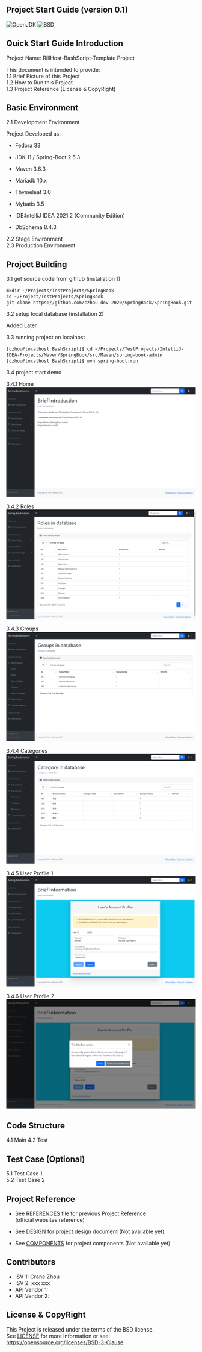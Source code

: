 
Project Start Guide
(version 0.1)
-------------------

![OpenJDK](https://img.shields.io/badge/OpenJDK-11-yellow.svg)
![BSD](https://img.shields.io/badge/License-BSD3-blue.svg)


## Quick Start Guide Introduction

Project Name: RillHost-BashScript-Template Project  
  
This document is intended to provide:    
1.1 Brief Picture of this Project  
1.2 How to Run this Project  
1.3 Project Reference (License & CopyRight)  

## Basic Environment

2.1 Development Environment  

Project Developed as:  
* Fedora 33 
* JDK 11 / Spring-Boot 2.5.3
* Maven 3.6.3
* Mariadb 10.x
* Thymeleaf 3.0
* Mybatis 3.5

* IDE:IntelliJ IDEA 2021.2 (Community Edition)
* DbSchema 8.4.3

2.2 Stage Environment  
2.3 Production Environment

## Project Building

3.1 get source code from github (installation 1)

``` 
mkdir ~/Projects/TestProjects/SpringBook
cd ~/Project/TestProjects/SpringBook
git clone https://github.com/czhou-dev-2020/SpringBook/SpringBook.git 
```

3.2 setup local database (installation 2)

Added Later

3.3 running project on localhost

``` 
[czhou@localhost BashScript]$ cd ~/Projects/TestProjects/IntelliJ-IDEA-Projects/Maven/SpringBook/src/Maven/spring-book-admin
[czhou@localhost BashScript]$ mvn spring-boot:run
```

3.4 project start demo

3.4.1 Home
![Project Home](/doc/images/2021-11-23/home.png)

3.4.2 Roles
![User Roles](/doc/images/2021-11-23/roles.png)

3.4.3 Groups
![User Groups](/doc/images/2021-11-23/groups.png)

3.4.4 Categories
![Product Categories](/doc/images/2021-11-23/categories.png)

3.4.5 User Profile 1
![User Profile 1](/doc/images/2021-11-23/profile01.png)

3.4.6 User Profile 2
![User Profile 2](/doc/images/2021-11-23/profile02.png)

## Code Structure

4.1 Main 
4.2 Test  

## Test Case (Optional) 
5.1 Test Case 1  
5.2 Test Case 2  

## Project Reference
* See [REFERENCES](REFERENCES.md) file for previous Project Reference  
  (official websites reference)

* See [DESIGN](DESIGN) for project design document      (Not available yet)
* See [COMPONENTS](COMPONENTS) for project components   (Not available yet)

## Contributors
* ISV 1: Crane Zhou
* ISV 2: xxx xxx
* API Vendor 1:
* API Vendor 2:

## License & CopyRight
This Project is released under the terms of the BSD license.  
See [LICENSE](LICENSE.txt) for more information or see:  
https://opensource.org/licenses/BSD-3-Clause.


